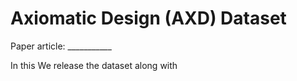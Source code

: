 # Axiomatic Design (AXD) Dataset

Paper article: ___________

In this We release the dataset along with


